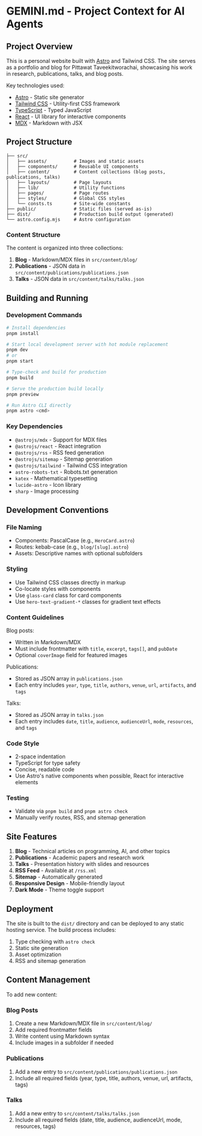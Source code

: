 # GEMINI.md - Project Context for AI Agents

## Project Overview

This is a personal website built with [Astro](https://astro.build) and Tailwind CSS. The site serves as a portfolio and blog for Pittawat Taveekitworachai, showcasing his work in research, publications, talks, and blog posts.

Key technologies used:
- [Astro](https://astro.build) - Static site generator
- [Tailwind CSS](https://tailwindcss.com/) - Utility-first CSS framework
- [TypeScript](https://www.typescriptlang.org/) - Typed JavaScript
- [React](https://reactjs.org/) - UI library for interactive components
- [MDX](https://mdxjs.com/) - Markdown with JSX

## Project Structure

```
├── src/
│   ├── assets/          # Images and static assets
│   ├── components/      # Reusable UI components
│   ├── content/         # Content collections (blog posts, publications, talks)
│   ├── layouts/         # Page layouts
│   ├── lib/             # Utility functions
│   ├── pages/           # Page routes
│   ├── styles/          # Global CSS styles
│   └── consts.ts        # Site-wide constants
├── public/              # Static files (served as-is)
├── dist/                # Production build output (generated)
└── astro.config.mjs     # Astro configuration
```

### Content Structure

The content is organized into three collections:
1. **Blog** - Markdown/MDX files in `src/content/blog/`
2. **Publications** - JSON data in `src/content/publications/publications.json`
3. **Talks** - JSON data in `src/content/talks/talks.json`

## Building and Running

### Development Commands

```bash
# Install dependencies
pnpm install

# Start local development server with hot module replacement
pnpm dev
# or
pnpm start

# Type-check and build for production
pnpm build

# Serve the production build locally
pnpm preview

# Run Astro CLI directly
pnpm astro <cmd>
```

### Key Dependencies

- `@astrojs/mdx` - Support for MDX files
- `@astrojs/react` - React integration
- `@astrojs/rss` - RSS feed generation
- `@astrojs/sitemap` - Sitemap generation
- `@astrojs/tailwind` - Tailwind CSS integration
- `astro-robots-txt` - Robots.txt generation
- `katex` - Mathematical typesetting
- `lucide-astro` - Icon library
- `sharp` - Image processing

## Development Conventions

### File Naming
- Components: PascalCase (e.g., `HeroCard.astro`)
- Routes: kebab-case (e.g., `blog/[slug].astro`)
- Assets: Descriptive names with optional subfolders

### Styling
- Use Tailwind CSS classes directly in markup
- Co-locate styles with components
- Use `glass-card` class for card components
- Use `hero-text-gradient-*` classes for gradient text effects

### Content Guidelines
Blog posts:
- Written in Markdown/MDX
- Must include frontmatter with `title`, `excerpt`, `tags[]`, and `pubDate`
- Optional `coverImage` field for featured images

Publications:
- Stored as JSON array in `publications.json`
- Each entry includes `year`, `type`, `title`, `authors`, `venue`, `url`, `artifacts`, and `tags`

Talks:
- Stored as JSON array in `talks.json`
- Each entry includes `date`, `title`, `audience`, `audienceUrl`, `mode`, `resources`, and `tags`

### Code Style
- 2-space indentation
- TypeScript for type safety
- Concise, readable code
- Use Astro's native components when possible, React for interactive elements

### Testing
- Validate via `pnpm build` and `pnpm astro check`
- Manually verify routes, RSS, and sitemap generation

## Site Features

1. **Blog** - Technical articles on programming, AI, and other topics
2. **Publications** - Academic papers and research work
3. **Talks** - Presentation history with slides and resources
4. **RSS Feed** - Available at `/rss.xml`
5. **Sitemap** - Automatically generated
6. **Responsive Design** - Mobile-friendly layout
7. **Dark Mode** - Theme toggle support

## Deployment

The site is built to the `dist/` directory and can be deployed to any static hosting service. The build process includes:
1. Type checking with `astro check`
2. Static site generation
3. Asset optimization
4. RSS and sitemap generation

## Content Management

To add new content:

### Blog Posts
1. Create a new Markdown/MDX file in `src/content/blog/`
2. Add required frontmatter fields
3. Write content using Markdown syntax
4. Include images in a subfolder if needed

### Publications
1. Add a new entry to `src/content/publications/publications.json`
2. Include all required fields (year, type, title, authors, venue, url, artifacts, tags)

### Talks
1. Add a new entry to `src/content/talks/talks.json`
2. Include all required fields (date, title, audience, audienceUrl, mode, resources, tags)